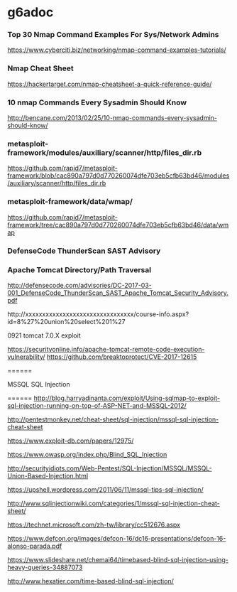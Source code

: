 # g6adoc
### Top 30 Nmap Command Examples For Sys/Network Admins
https://www.cyberciti.biz/networking/nmap-command-examples-tutorials/

### Nmap Cheat Sheet
https://hackertarget.com/nmap-cheatsheet-a-quick-reference-guide/

### 10 nmap Commands Every Sysadmin Should Know
http://bencane.com/2013/02/25/10-nmap-commands-every-sysadmin-should-know/

### metasploit-framework/modules/auxiliary/scanner/http/files_dir.rb
https://github.com/rapid7/metasploit-framework/blob/cac890a797d0d770260074dfe703eb5cfb63bd46/modules/auxiliary/scanner/http/files_dir.rb

### metasploit-framework/data/wmap/
https://github.com/rapid7/metasploit-framework/tree/cac890a797d0d770260074dfe703eb5cfb63bd46/data/wmap

### DefenseCode ThunderScan SAST Advisory
### Apache Tomcat Directory/Path Traversal
http://defensecode.com/advisories/DC-2017-03-001_DefenseCode_ThunderScan_SAST_Apache_Tomcat_Security_Advisory.pdf


http://xxxxxxxxxxxxxxxxxxxxxxxxxxxxxxxx/course-info.aspx?id=8%27%20union%20select%201%27

0921
tomcat 7.0.X exploit

https://securityonline.info/apache-tomcat-remote-code-execution-vulnerability/
https://github.com/breaktoprotect/CVE-2017-12615

======

MSSQL SQL Injection

======
http://blog.harryadinanta.com/exploit/Using-sqlmap-to-exploit-sql-injection-running-on-top-of-ASP-NET-and-MSSQL-2012/

http://pentestmonkey.net/cheat-sheet/sql-injection/mssql-sql-injection-cheat-sheet

https://www.exploit-db.com/papers/12975/

https://www.owasp.org/index.php/Blind_SQL_Injection

http://securityidiots.com/Web-Pentest/SQL-Injection/MSSQL/MSSQL-Union-Based-Injection.html

https://upshell.wordpress.com/2011/06/11/mssql-tips-sql-injection/

http://www.sqlinjectionwiki.com/categories/1/mssql-sql-injection-cheat-sheet/

https://technet.microsoft.com/zh-tw/library/cc512676.aspx

https://www.defcon.org/images/defcon-16/dc16-presentations/defcon-16-alonso-parada.pdf

https://www.slideshare.net/chemai64/timebased-blind-sql-injection-using-heavy-queries-34887073

http://www.hexatier.com/time-based-blind-sql-injection/


